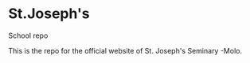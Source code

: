 # St.Joseph's
School repo


This is the repo for the official website of St. Joseph's Seminary -Molo.
